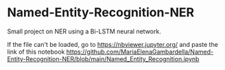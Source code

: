 # Named-Entity-Recognition-NER

Small project on NER using a Bi-LSTM neural network.

If the file can't be loaded, go to https://nbviewer.jupyter.org/ and paste the link of this notebook https://github.com/MariaElenaGambardella/Named-Entity-Recognition-NER/blob/main/Named_Entity_Recognition.ipynb

